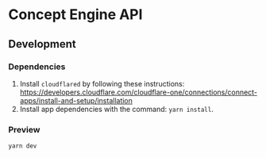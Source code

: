 # Concept Engine API

## Development

### Dependencies

1. Install `cloudflared` by following these instructions: https://developers.cloudflare.com/cloudflare-one/connections/connect-apps/install-and-setup/installation
2. Install app dependencies with the command: `yarn install`.

### Preview

```
yarn dev
```
